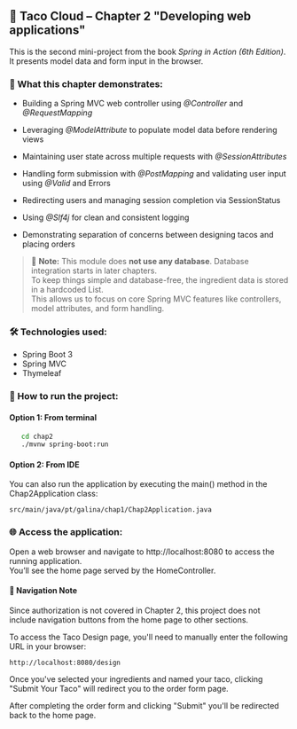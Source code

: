 ## 🌮 Taco Cloud – Chapter 2 "Developing web applications"

This is the second mini-project from the book *Spring in Action (6th Edition)*.  
It presents model data and form input in the browser.

### 🧠 What this chapter demonstrates:
- Building a Spring MVC web controller using *@Controller* and *@RequestMapping*

- Leveraging *@ModelAttribute* to populate model data before rendering views

- Maintaining user state across multiple requests with *@SessionAttributes*

- Handling form submission with *@PostMapping* and validating user input using *@Valid* and Errors

- Redirecting users and managing session completion via SessionStatus

- Using *@Slf4j* for clean and consistent logging

- Demonstrating separation of concerns between designing tacos and placing orders

> 🚫 **Note:** This module does **not use any database**. Database integration starts in later chapters.
><br>To keep things simple and database-free, the ingredient data is stored in a hardcoded List<Ingredient>. 
> <br>This allows us to focus on core Spring MVC features like controllers, model attributes, and form handling.


### 🛠 Technologies used:
- Spring Boot 3
- Spring MVC
- Thymeleaf


### 🚀 How to run the project:

#### Option 1: From terminal
```bash
   cd chap2
   ./mvnw spring-boot:run
```
#### Option 2: From IDE
You can also run the application by executing the main() method in the Chap2Application class:
```
src/main/java/pt/galina/chap1/Chap2Application.java
```


### 🌐 Access the application:
Open a web browser and navigate to http://localhost:8080 to access the running application.
<br> You’ll see the home page served by the HomeController.

#### 🚧 Navigation Note
Since authorization is not covered in Chapter 2, this project does not include navigation buttons from the home page to other sections.

To access the Taco Design page, you'll need to manually enter the following URL in your browser:

```
http://localhost:8080/design
```
Once you've selected your ingredients and named your taco, clicking "Submit Your Taco" will redirect you to the order form page.

After completing the order form and clicking "Submit" you'll be redirected back to the home page.


